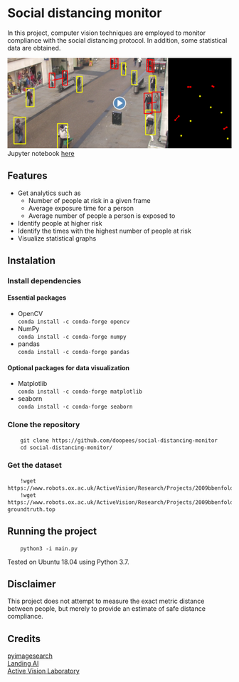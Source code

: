 # Social distancing monitor
In this project, computer vision techniques are employed to monitor compliance with the social distancing protocol. In addition, some statistical data are obtained.

[![Demonstration](/media/video.png)](https://youtu.be/Wy0imwCRsg0)
Jupyter notebook [here](https://colab.research.google.com/github/doopees/social-distancing-monitor/blob/main/notebook/social_distancing_monitor.ipynb)

## Features
* Get analytics such as
    - Number of people at risk in a given frame
    - Average exposure time for a person
    - Average number of people a person is exposed to
* Identify people at higher risk
* Identify the times with the highest number of people at risk
* Visualize statistical graphs

## Instalation

### Install dependencies
#### Essential packages
* OpenCV\
        `conda install -c conda-forge opencv`
* NumPy\
        `conda install -c conda-forge numpy`
* pandas\
        `conda install -c conda-forge pandas`
#### Optional packages for data visualization
* Matplotlib\
        `conda install -c conda-forge matplotlib`
* seaborn\
        `conda install -c conda-forge seaborn`

### Clone the repository
        git clone https://github.com/doopees/social-distancing-monitor
        cd social-distancing-monitor/

### Get the dataset
        !wget https://www.robots.ox.ac.uk/ActiveVision/Research/Projects/2009bbenfold_headpose/Datasets/TownCentreXVID.avi
        !wget https://www.robots.ox.ac.uk/ActiveVision/Research/Projects/2009bbenfold_headpose/Datasets/TownCentre-groundtruth.top

## Running the project
        python3 -i main.py
Tested on Ubuntu 18.04 using Python 3.7.

## Disclaimer
This project does not attempt to measure the exact metric distance between people, but merely to provide an estimate of safe distance compliance.

## Credits
[pyimagesearch](https://www.pyimagesearch.com/2017/02/06/faster-video-file-fps-with-cv2-videocapture-and-opencv/)\
[Landing AI](https://landing.ai/landing-ai-creates-an-ai-tool-to-help-customers-monitor-social-distancing-in-the-workplace/)\
[Active Vision Laboratory](https://www.robots.ox.ac.uk/ActiveVision/Research/Projects/2009bbenfold_headpose/project.html)
